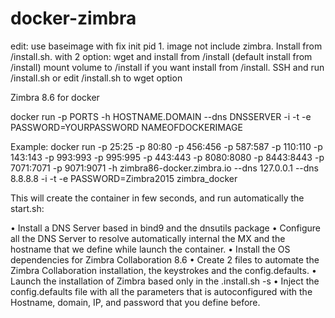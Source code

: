 # docker-zimbra
edit: use baseimage with fix init pid 1.
      image not include zimbra. Install from /install.sh. with 2 option: wget and install from /install (default install from /install)
      mount volume to /install if you want install from /install. SSH and run /install.sh or edit /install.sh to wget option

Zimbra 8.6 for docker

docker run -p PORTS -h HOSTNAME.DOMAIN --dns DNSSERVER -i -t -e PASSWORD=YOURPASSWORD NAMEOFDOCKERIMAGE

Example:
docker run -p 25:25 -p 80:80 -p 456:456 -p 587:587 -p 110:110 -p 143:143 -p 993:993 -p 995:995 -p 443:443 -p 8080:8080 -p 8443:8443 -p 7071:7071 -p 9071:9071 -h zimbra86-docker.zimbra.io --dns 127.0.0.1 --dns 8.8.8.8 -i -t -e PASSWORD=Zimbra2015 zimbra_docker

This will create the container in few seconds, and run automatically the start.sh:

•     Install a DNS Server based in bind9 and the dnsutils package
•     Configure all the DNS Server to resolve automatically internal the MX and the hostname that we define while launch the container.
•     Install the OS dependencies for Zimbra Collaboration 8.6
•     Create 2 files to automate the Zimbra Collaboration installation, the keystrokes and the config.defaults.
•     Launch the installation of Zimbra based only in the .install.sh -s
•     Inject the config.defaults file with all the parameters that is autoconfigured with the Hostname, domain, IP, and password that you define before.
